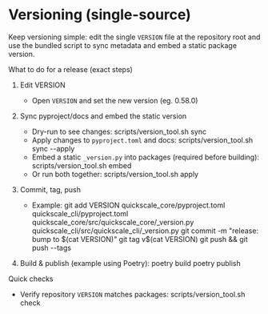 # Versioning (single-source)

Keep versioning simple: edit the single `VERSION` file at the repository root
and use the bundled script to sync metadata and embed a static package version.

What to do for a release (exact steps)

1) Edit VERSION
   - Open `VERSION` and set the new version (eg. 0.58.0)

2) Sync pyproject/docs and embed the static version
   - Dry-run to see changes: 
     scripts/version_tool.sh sync
   - Apply changes to `pyproject.toml` and docs:
     scripts/version_tool.sh sync --apply
   - Embed a static `_version.py` into packages (required before building):
     scripts/version_tool.sh embed
   - Or run both together:
     scripts/version_tool.sh apply

3) Commit, tag, push
   - Example:
     git add VERSION quickscale_core/pyproject.toml quickscale_cli/pyproject.toml \
       quickscale_core/src/quickscale_core/_version.py quickscale_cli/src/quickscale_cli/_version.py
     git commit -m "release: bump to $(cat VERSION)"
     git tag v$(cat VERSION)
     git push && git push --tags

4) Build & publish (example using Poetry):
   poetry build
   poetry publish

Quick checks

- Verify repository `VERSION` matches packages:
  scripts/version_tool.sh check


